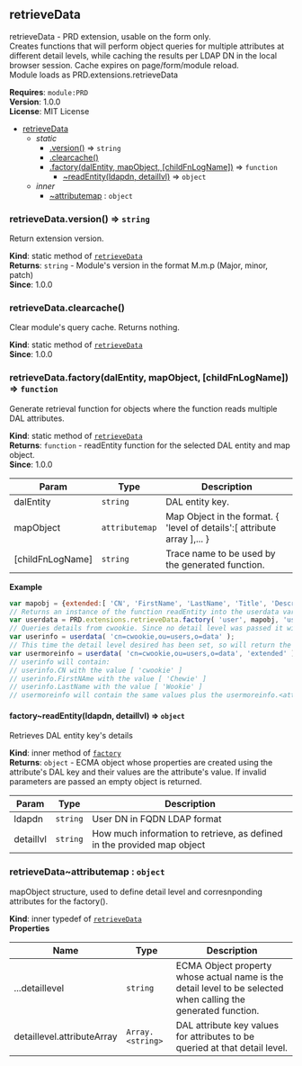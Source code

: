 <a name="module_retrieveData"></a>

## retrieveData
retrieveData - PRD extension, usable on the form only.<br/>Creates functions that will perform object queries for multiple attributes at different detail levels,while caching the results per LDAP DN in the local browser session. Cache expires on page/form/module reload. <br/>Module loads as PRD.extensions.retrieveData<br/>

**Requires**: <code>module:PRD</code>  
**Version**: 1.0.0  
**License**: MIT License  

* [retrieveData](#module_retrieveData)
    * _static_
        * [.version()](#module_retrieveData.version) ⇒ <code>string</code>
        * [.clearcache()](#module_retrieveData.clearcache)
        * [.factory(dalEntity, mapObject, [childFnLogName])](#module_retrieveData.factory) ⇒ <code>function</code>
            * [~readEntity(ldapdn, detaillvl)](#module_retrieveData.factory..readEntity) ⇒ <code>object</code>
    * _inner_
        * [~attributemap](#module_retrieveData..attributemap) : <code>object</code>

<a name="module_retrieveData.version"></a>

### retrieveData.version() ⇒ <code>string</code>
Return extension version.

**Kind**: static method of [<code>retrieveData</code>](#module_retrieveData)  
**Returns**: <code>string</code> - Module's version in the format M.m.p (Major, minor, patch)  
**Since**: 1.0.0  
<a name="module_retrieveData.clearcache"></a>

### retrieveData.clearcache()
Clear module's query cache. Returns nothing.

**Kind**: static method of [<code>retrieveData</code>](#module_retrieveData)  
**Since**: 1.0.0  
<a name="module_retrieveData.factory"></a>

### retrieveData.factory(dalEntity, mapObject, [childFnLogName]) ⇒ <code>function</code>
Generate retrieval function for objects where the function reads multiple DAL attributes.

**Kind**: static method of [<code>retrieveData</code>](#module_retrieveData)  
**Returns**: <code>function</code> - readEntity function for the selected DAL entity and map object.  
**Since**: 1.0.0  

| Param | Type | Description |
| --- | --- | --- |
| dalEntity | <code>string</code> | DAL entity key. |
| mapObject | <code>attributemap</code> | Map Object in the format. { 'level of details':[ attribute array ],... } |
| [childFnLogName] | <code>string</code> | Trace name to be used by the generated function. |

**Example**  
```js
var mapobj = {extended:[ 'CN', 'FirstName', 'LastName', 'Title', 'Description' ],base:[ 'CN', 'FirstName', 'LastName' ]};// Returns an instance of the function readEntity into the userdata variable:var userdata = PRD.extensions.retrieveData.factory( 'user', mapobj, 'userdata' );// Queries details from cwookie. Since no detail level was passed it will default the first mapobj key in alphabetical order.var userinfo = userdata( 'cn=cwookie,ou=users,o=data' );// This time the detail level desired has been set, so will return the attribute values from the 'extended' property's Array.var usermoreinfo = userdata( 'cn=cwookie,ou=users,o=data', 'extended' );// userinfo will contain:// userinfo.CN with the value [ 'cwookie' ]// userinfo.FirstNAme with the value [ 'Chewie' ]// userinfo.LastName with the value [ 'Wookie' ]// usermoreinfo will contain the same values plus the usermoreinfo.<attribute> = [ attribute values] for Title and Description
```
<a name="module_retrieveData.factory..readEntity"></a>

#### factory~readEntity(ldapdn, detaillvl) ⇒ <code>object</code>
Retrieves DAL entity key's details

**Kind**: inner method of [<code>factory</code>](#module_retrieveData.factory)  
**Returns**: <code>object</code> - ECMA object whose properties are created using the attribute's DAL key and their values are the attribute's value.  If invalid parameters are passed an empty object is returned.  

| Param | Type | Description |
| --- | --- | --- |
| ldapdn | <code>string</code> | User DN in FQDN LDAP format |
| detaillvl | <code>string</code> | How much information to retrieve, as defined in the provided map object |

<a name="module_retrieveData..attributemap"></a>

### retrieveData~attributemap : <code>object</code>
mapObject structure, used to define detail level and corresnponding attributes for the factory().

**Kind**: inner typedef of [<code>retrieveData</code>](#module_retrieveData)  
**Properties**

| Name | Type | Description |
| --- | --- | --- |
| ...detaillevel | <code>string</code> | ECMA Object property whose actual name is the detail level to be selected when calling the generated function. |
| detaillevel.attributeArray | <code>Array.&lt;string&gt;</code> | DAL attribute key values for attributes to be queried at that detail level. |

